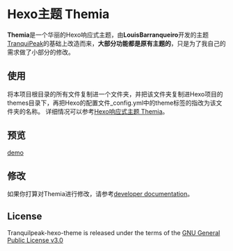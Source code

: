# Hexo主题 Themia

**Themia**是一个华丽的Hexo响应式主题，由**LouisBarranqueiro**开发的主题[TranquiPeak](https://github.com/LouisBarranqueiro/tranquilpeak-hexo-theme)的基础上改造而来，**大部分功能都是原有主题的**，只是为了我自己的需求做了小部分的修改。

## 使用 ##
将本项目根目录的所有文件复制进一个文件夹，并把该文件夹复制进Hexo项目的themes目录下，再把Hexo的配置文件_config.yml中的theme标签的指改为该文件夹的名称。
详细情况可以参考[Hexo响应式主题 Themia](http://kaedea.com/2015/10/05/themia-demo-using-thmia/)。

## 预览 ##
[demo](http://kaedea.com/categories/Themia/)

## 修改 ##
如果你打算对Themia进行修改，请参考[developer documentation](/docs/developer.md)。

## License ##

Tranquilpeak-hexo-theme is released under the terms of the [GNU General Public License v3.0](https://github.com/LouisBarranqueiro/tranquilpeak-hexo-theme/blob/master/LICENSE)
